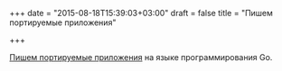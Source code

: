 +++
date = "2015-08-18T15:39:03+03:00"
draft = false
title = "Пишем портируемые приложения"

+++

<p><a href="http://blog.klauspost.com/how-to-make-your-go-applications-easy-to-port/">Пишем портируемые приложения</a> на языке программирования Go.</p>

